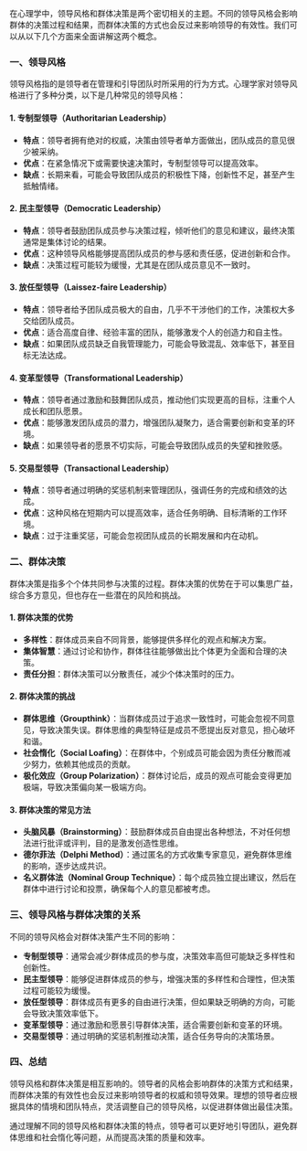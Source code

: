 在心理学中，领导风格和群体决策是两个密切相关的主题。不同的领导风格会影响群体的决策过程和结果，而群体决策的方式也会反过来影响领导的有效性。我们可以从以下几个方面来全面讲解这两个概念。

### 一、领导风格

领导风格指的是领导者在管理和引导团队时所采用的行为方式。心理学家对领导风格进行了多种分类，以下是几种常见的领导风格：

#### 1. **专制型领导（Authoritarian Leadership）**

- **特点**：领导者拥有绝对的权威，决策由领导者单方面做出，团队成员的意见很少被采纳。
- **优点**：在紧急情况下或需要快速决策时，专制型领导可以提高效率。
- **缺点**：长期来看，可能会导致团队成员的积极性下降，创新性不足，甚至产生抵触情绪。

#### 2. **民主型领导（Democratic Leadership）**

- **特点**：领导者鼓励团队成员参与决策过程，倾听他们的意见和建议，最终决策通常是集体讨论的结果。
- **优点**：这种领导风格能够提高团队成员的参与感和责任感，促进创新和合作。
- **缺点**：决策过程可能较为缓慢，尤其是在团队成员意见不一致时。

#### 3. **放任型领导（Laissez-faire Leadership）**

- **特点**：领导者给予团队成员极大的自由，几乎不干涉他们的工作，决策权大多交给团队成员。
- **优点**：适合高度自律、经验丰富的团队，能够激发个人的创造力和自主性。
- **缺点**：如果团队成员缺乏自我管理能力，可能会导致混乱、效率低下，甚至目标无法达成。

#### 4. **变革型领导（Transformational Leadership）**

- **特点**：领导者通过激励和鼓舞团队成员，推动他们实现更高的目标，注重个人成长和团队愿景。
- **优点**：能够激发团队成员的潜力，增强团队凝聚力，适合需要创新和变革的环境。
- **缺点**：如果领导者的愿景不切实际，可能会导致团队成员的失望和挫败感。

#### 5. **交易型领导（Transactional Leadership）**

- **特点**：领导者通过明确的奖惩机制来管理团队，强调任务的完成和绩效的达成。
- **优点**：这种风格在短期内可以提高效率，适合任务明确、目标清晰的工作环境。
- **缺点**：过于注重奖惩，可能会忽视团队成员的长期发展和内在动机。

### 二、群体决策

群体决策是指多个个体共同参与决策的过程。群体决策的优势在于可以集思广益，综合多方意见，但也存在一些潜在的风险和挑战。

#### 1. **群体决策的优势**

- **多样性**：群体成员来自不同背景，能够提供多样化的观点和解决方案。
- **集体智慧**：通过讨论和协作，群体往往能够做出比个体更为全面和合理的决策。
- **责任分担**：群体决策可以分散责任，减少个体决策时的压力。

#### 2. **群体决策的挑战**

- **群体思维（Groupthink）**：当群体成员过于追求一致性时，可能会忽视不同意见，导致决策失误。群体思维的典型特征是成员不愿提出反对意见，担心破坏和谐。
- **社会惰化（Social Loafing）**：在群体中，个别成员可能会因为责任分散而减少努力，依赖其他成员的贡献。
- **极化效应（Group Polarization）**：群体讨论后，成员的观点可能会变得更加极端，导致决策偏向某一极端方向。

#### 3. **群体决策的常见方法**

- **头脑风暴（Brainstorming）**：鼓励群体成员自由提出各种想法，不对任何想法进行批评或评判，目的是激发创造性思维。
- **德尔菲法（Delphi Method）**：通过匿名的方式收集专家意见，避免群体思维的影响，逐步达成共识。
- **名义群体法（Nominal Group Technique）**：每个成员独立提出建议，然后在群体中进行讨论和投票，确保每个人的意见都被考虑。

### 三、领导风格与群体决策的关系

不同的领导风格会对群体决策产生不同的影响：

- **专制型领导**：通常会减少群体成员的参与度，决策效率高但可能缺乏多样性和创新性。
- **民主型领导**：能够促进群体成员的参与，增强决策的多样性和合理性，但决策过程可能较为缓慢。
- **放任型领导**：群体成员有更多的自由进行决策，但如果缺乏明确的方向，可能会导致决策效率低下。
- **变革型领导**：通过激励和愿景引导群体决策，适合需要创新和变革的环境。
- **交易型领导**：通过明确的奖惩机制推动决策，适合任务导向的决策场景。

### 四、总结

领导风格和群体决策是相互影响的。领导者的风格会影响群体的决策方式和结果，而群体决策的有效性也会反过来影响领导者的权威和领导效果。理想的领导者应根据具体的情境和团队特点，灵活调整自己的领导风格，以促进群体做出最佳决策。

通过理解不同的领导风格和群体决策的特点，领导者可以更好地引导团队，避免群体思维和社会惰化等问题，从而提高决策的质量和效率。
